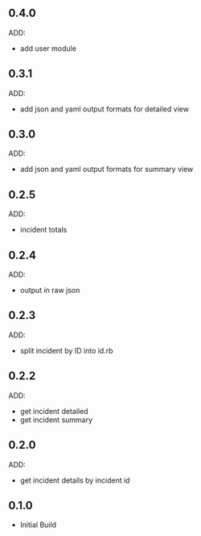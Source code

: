 
## 0.4.0
ADD:
- add user module

## 0.3.1
ADD:
- add json and yaml output formats for detailed view


## 0.3.0
ADD:
- add json and yaml output formats for summary view

## 0.2.5
ADD:
- incident totals

## 0.2.4
ADD:
- output in raw json

## 0.2.3
ADD:
- split incident by ID into id.rb

## 0.2.2
ADD:
- get incident detailed
- get incident summary


## 0.2.0
ADD:
- get incident details by incident id


## 0.1.0
- Initial Build
